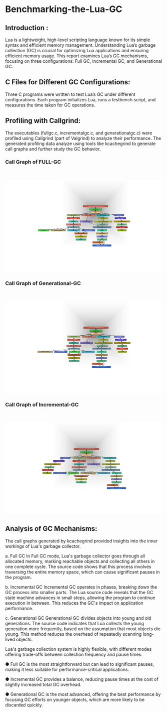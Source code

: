 # Benchmarking-the-Lua-GC
<h2>Introduction :</h2>
Lua is a lightweight, high-level scripting language known for its simple syntax and
efficient memory management. Understanding Lua’s garbage collection (GC) is crucial
for optimizing Lua applications and ensuring efficient memory usage. This report
examines Lua’s GC mechanisms, focusing on three configurations: Full GC,
Incremental GC, and Generational GC.
<h2>C Files for Different GC Configurations:</h2>
Three C programs were written to test Lua’s GC under different configurations. Each
program initializes Lua, runs a testbench script, and measures the time taken for GC
operations.
<h2>Profiling with Callgrind:</h2>
The executables (fullgc.c, incrementalgc.c, and generationalgc.c) were profiled using
Callgrind (part of Valgrind) to analyze their performance. The generated profiling data
analyze using tools like kcachegrind to generate call graphs and further study the GC
behavior.

</p>
<h3> Call Graph of FULL-GC </h3>
<br>
<p align="center">
<img src = "https://github.com/Arupsau/Benchmarking-the-Lua-GC/blob/main/Images/fullgc_compact.png">
</p>
</p>
<h3> Call Graph of Generational-GC </h3>
<br>
<p align="center">
<img src = "https://github.com/Arupsau/Benchmarking-the-Lua-GC/blob/main/Images/generationalgc_compact.png">
</p>
</p>
<h3> Call Graph of Incremental-GC </h3>
<br>
<p align="center">
<img src = "https://github.com/Arupsau/Benchmarking-the-Lua-GC/blob/main/Images/incrementalgc_compact.png">
</p>
<h2>Analysis of GC Mechanisms:</h2>
The call graphs generated by kcachegrind provided insights into the inner workings of
Lua's garbage collector.

a. Full GC
In Full GC mode, Lua's garbage collector goes through all allocated memory, marking
reachable objects and collecting all others in one complete cycle. The source code
shows that this process involves traversing the entire memory space, which can cause
significant pauses in the program.

b. Incremental GC
Incremental GC operates in phases, breaking down the GC process into smaller parts.
The Lua source code reveals that the GC state machine advances in small steps,
allowing the program to continue execution in between. This reduces the GC's impact
on application performance.

c. Generational GC
Generational GC divides objects into young and old generations. The source code
indicates that Lua collects the young generation more frequently, based on the
assumption that most objects die young. This method reduces the overhead of
repeatedly scanning long-lived objects.

Lua's garbage collection system is highly flexible, with different modes offering
trade-offs between collection frequency and pause times.

● Full GC is the most straightforward but can lead to significant pauses, making it
less suitable for performance-critical applications.

● Incremental GC provides a balance, reducing pause times at the cost of slightly
increased total GC overhead.

● Generational GC is the most advanced, offering the best performance by
focusing GC efforts on younger objects, which are more likely to be discarded
quickly.
